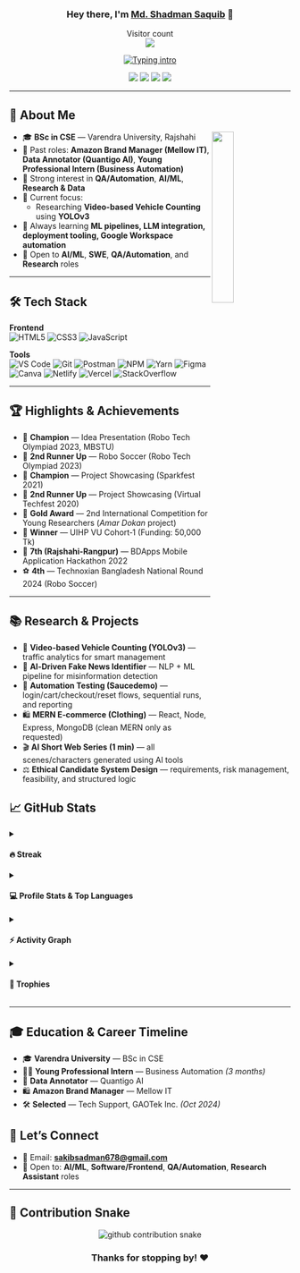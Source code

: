 <!--
✅ HOW TO USE
1) Replace YOUR_GITHUB_USERNAME with your GitHub username (everywhere).
2) Update email/social links (search for YOUR_EMAIL and #).
3) Optional: Swap/trim badges, sections, and projects to taste.
-->

<h3 align="center">
  Hey there, I'm <a href="#">Md. Shadman Saquib</a> 👋
</h3>

<p align="center">
  <div align="center">Visitor count</div>
  <div align="center">
    <img src="https://profile-counter.glitch.me/Saquib033/count.svg"/>
  </div>
</p>

<p align="center">
  <a href="https://git.io/typing-svg">
    <img
      src="https://readme-typing-svg.demolab.com?font=Fira+Code&weight=800&size=24&pause=1200&color=22C55E&center=true&vCenter=true&width=900&height=60&lines=AI+%26+ML+Enthusiast;CSE+Graduate+%40+Varendra+University+(Rajshahi);Incoming+Master's+(Computer+Technology)+%40+Nanjing+Institute+of+Technology;Full-Free+Freshman+Scholarship+(Level+1);MERN+Stack+%7C+Test+Automation+%7C+Data+%26+Research;Ex-+Amazon+Brand+Manager+%7C+Data+Annotator+%7C+Tech+Support(Selected)"
      alt="Typing intro"
    />
  </a>
</p>

<p align="center">
  <a href="#" target="_blank"><img src="https://img.shields.io/badge/Portfolio-%23000000.svg?style=for-the-badge&logo=firefox&logoColor=white" /></a>
  <a href="mailto:YOUR_EMAIL"><img src="https://img.shields.io/badge/Email-D14836?style=for-the-badge&logo=gmail&logoColor=white" /></a>
  <a href="#" target="_blank"><img src="https://img.shields.io/badge/LinkedIn-0A66C2?style=for-the-badge&logo=linkedin&logoColor=white" /></a>
  <a href="#" target="_blank"><img src="https://img.shields.io/badge/Facebook-1877F2?style=for-the-badge&logo=facebook&logoColor=white" /></a>
</p>

---

## 🧭 About Me

<img align="right" src="https://github.com/7oSkaaa/7oSkaaa/raw/main/Images/Right_Side.gif" width="28%" />

- 🎓 **BSc in CSE** — Varendra University, Rajshahi  
- 💼 Past roles: **Amazon Brand Manager (Mellow IT)**, **Data Annotator (Quantigo AI)**, **Young Professional Intern (Business Automation)**   
- 🧪 Strong interest in **QA/Automation**, **AI/ML**, **Research & Data**  
- 🔭 Current focus:  
  - Researching **Video-based Vehicle Counting** using **YOLOv3**   
- 🌱 Always learning **ML pipelines, LLM integration, deployment tooling, Google Workspace automation**  
- 📌 Open to **AI/ML**, **SWE**, **QA/Automation**, and **Research** roles

---

## 🛠️ Tech Stack

**Frontend**  
![HTML5](https://img.shields.io/badge/-Html5-E34c26?style=for-the-badge&labelColor=000&logo=html5&logoColor=E34c26)
![CSS3](https://img.shields.io/badge/CSS3-1572B6?style=for-the-badge&labelColor=000&logo=css3&logoColor=1572B6)
![JavaScript](https://img.shields.io/badge/-JavaScript-F0DB4F?style=for-the-badge&labelColor=000&logo=javascript&logoColor=F0DB4F)


**Tools**  
![VS Code](https://img.shields.io/badge/VS_Code-0078D7?style=for-the-badge&labelColor=000&logo=visualstudiocode&logoColor=white)
![Git](https://img.shields.io/badge/Git-F05032?style=for-the-badge&labelColor=000&logo=git&logoColor=white)
![Postman](https://img.shields.io/badge/Postman-FF6C37?style=for-the-badge&labelColor=000&logo=postman&logoColor=white)
![NPM](https://img.shields.io/badge/NPM-CC3534?style=for-the-badge&labelColor=000&logo=npm&logoColor=white)
![Yarn](https://img.shields.io/badge/Yarn-2C8EBB?style=for-the-badge&labelColor=000&logo=yarn&logoColor=white)
![Figma](https://img.shields.io/badge/Figma-F24E1E?style=for-the-badge&labelColor=000&logo=figma&logoColor=white)
![Canva](https://img.shields.io/badge/Canva-20C4CB?style=for-the-badge&labelColor=000&logo=canva&logoColor=white)
![Netlify](https://img.shields.io/badge/Netlify-00C7B7?style=for-the-badge&labelColor=000&logo=netlify&logoColor=white)
![Vercel](https://img.shields.io/badge/Vercel-000?style=for-the-badge&labelColor=000&logo=vercel&logoColor=white)
![StackOverflow](https://img.shields.io/badge/StackOverflow-f48024?style=for-the-badge&labelColor=000&logo=stackoverflow&logoColor=white)

---

## 🏆 Highlights & Achievements

- 🥇 **Champion** — Idea Presentation (Robo Tech Olympiad 2023, MBSTU)  
- 🥉 **2nd Runner Up** — Robo Soccer (Robo Tech Olympiad 2023)  
- 🥇 **Champion** — Project Showcasing (Sparkfest 2021)  
- 🥉 **2nd Runner Up** — Project Showcasing (Virtual Techfest 2020)  
- 🥇 **Gold Award** — 2nd International Competition for Young Researchers (*Amar Dokan* project)  
- 🧠 **Winner** — UIHP VU Cohort‑1 (Funding: 50,000 Tk)  
- 🧩 **7th (Rajshahi‑Rangpur)** — BDApps Mobile Application Hackathon 2022  
- ⚽ **4th** — Technoxian Bangladesh National Round 2024 (Robo Soccer)

---

## 📚 Research & Projects

- 🚗 **Video-based Vehicle Counting (YOLOv3)** — traffic analytics for smart management  
- 📰 **AI‑Driven Fake News Identifier** — NLP + ML pipeline for misinformation detection  
- 🧪 **Automation Testing (Saucedemo)** — login/cart/checkout/reset flows, sequential runs, and reporting  
- 🛍️ **MERN E‑commerce (Clothing)** — React, Node, Express, MongoDB (clean MERN only as requested)  
- 🎬 **AI Short Web Series (1 min)** — all scenes/characters generated using AI tools  
- ⚖️ **Ethical Candidate System Design** — requirements, risk management, feasibility, and structured logic


## 📈 GitHub Stats

<details>
  <summary><h4>🔥 Streak</h4></summary>
  <p align="center">
    <img src="https://github-readme-streak-stats.herokuapp.com?user=Saquib033&theme=tokyonight_duo" alt="streak"/>
  </p>
</details>

<details>
  <summary><h4>💻 Profile Stats & Top Languages</h4></summary>
  <p align="center">
    <img src="https://github-readme-stats.vercel.app/api?username=Saquib033&show_icons=true&count_private=true&theme=tokyonight&hide_border=true" height="180"/>
    <img src="https://github-readme-stats.vercel.app/api/top-langs?username=Saquib033&layout=compact&langs_count=10&theme=tokyonight&hide_border=true" height="180"/>
  </p>
  <p align="center"><i>Top languages reflect public code only and not skill level.</i></p>
</details>

<details>
  <summary><h4>⚡ Activity Graph</h4></summary>
  <p align="center">
    <img src="https://github-readme-activity-graph.vercel.app/graph?username=Saquib033&bg_color=1a1b27&color=aa82d9&line=628edb&point=64bfaf&area=true&hide_border=true" />
  </p>
</details>

<details>
  <summary><h4>🏅 Trophies</h4></summary>
  <p align="center">
    <img src="https://github-profile-trophy.vercel.app/?username=Saquib033&theme=tokyonight&no-frame=true&column=6" />
  </p>
</details>

---



## 🎓 Education & Career Timeline

- 🎓 **Varendra University** — BSc in CSE  
- 🧑‍💻 **Young Professional Intern** — Business Automation *(3 months)*  
- 🧩 **Data Annotator** — Quantigo AI  
- 🛍️ **Amazon Brand Manager** — Mellow IT  
- 🛠️ **Selected** — Tech Support, GAOTek Inc. *(Oct 2024)*  


## 💬 Let’s Connect

- 📧 Email: **sakibsadman678@gmail.com**  
- 💼 Open to: **AI/ML**, **Software/Frontend**, **QA/Automation**, **Research Assistant** roles

---

## 🐍 Contribution Snake

<p align="center">
  <picture>
    <source media="(prefers-color-scheme: dark)" srcset="https://raw.githubusercontent.com/Saquib033/Saquib033/output/github-contribution-grid-snake-dark.svg">
    <source media="(prefers-color-scheme: light)" srcset="https://raw.githubusercontent.com/Saquib033/Saquib033/output/github-contribution-grid-snake.svg">
    <img alt="github contribution snake" src="https://raw.githubusercontent.com/Saquib033/Saquib033/output/github-contribution-grid-snake.svg">
  </picture>
</p>

<h3 align="center">Thanks for stopping by! ❤️</h3>
